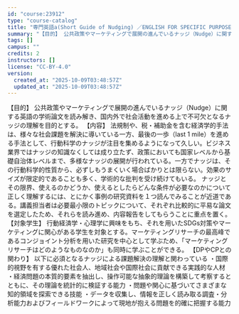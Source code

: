 ```yaml
---
id: "course:23912"
type: "course-catalog"
title: "専門英語a(Short Guide of Nudging) ／ENGLISH FOR SPECIFIC PURPOSES(A)"
summary: "【目的】 公共政策やマーケティングで展開の進んでいるナッジ（Nudge）に関する英語の学術論文を読み解き、国内外で社会活動を進める上で不可欠となるナッジの理解を目的とする。 【内容】 法規制や、税・補助金を含む経済学的手法は、様々な社会課題…"
tags: []
campus: ""
credits: 2
instructors: []
license: "CC-BY-4.0"
version:
  created_at: "2025-10-09T03:48:57Z"
  updated_at: "2025-10-09T03:48:57Z"
---
```

【目的】 公共政策やマーケティングで展開の進んでいるナッジ（Nudge）に関する英語の学術論文を読み解き、国内外で社会活動を進める上で不可欠となるナッジの理解を目的とする。 【内容】 法規制や、税・補助金を含む経済学的手法は、様々な社会課題を解決に導いている一方、最後の一歩（last 1 mile）を進める手法として、行動科学のナッジが注目を集めるようになって久しい。ビジネス業界ではナッジの知識なくしては成り立たず、政策においても国家レベルから基礎自治体レベルまで、多様なナッジの展開が行われている。一方でナッジは、その行動科学的性質から、必ずしもうまくいく場合ばかりとは限らない。効果のサイズが限定的であることも多く、学術的な批判を受け続けてもいる。 ナッジとその限界、使えるのかどうか、使えるとしたらどんな条件が必要なのかについて正しく理解するには、とにかく事例の研究資料を１つ読んでみることが近道である。講義担当者は必要最小限のトピックについて、それぞれ比較的に平易な論文を選定したため、それらを読み進め、内容報告をしてもらうことに重点を置く。 【対象学生】 行動経済学・心理学に興味をもち、それを用いたSDGs対策やマーケティングに関心がある学生を対象とする。マーケティングリサーチの最高峰であるコンジョイント分析を用いた研究を中心として学ぶため、「マーケティングリサーチはどのようなものなのか」も同時に学ぶことができる。 【DPやCPとの関わり】 以下に必須となるナッジによる課題解決の理解と関わっている ・国際的視野を有する優れた社会人、地域社会や国際社会に貢献できる実践的な人材 ・経済問題の本質的要素を抽出し、操作可能な抽象的理論を構築して考察するとともに、その理論を統計的に検証する能力 ・問題や関心に基づいてさまざまな知的領域を探索できる技能 ・データを収集し、情報を正しく読み取る調査・分析能力およびフィールドワークによって現地が抱える問題を的確に把握する能力
